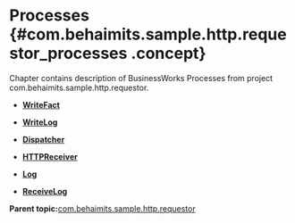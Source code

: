 # Processes {#com.behaimits.sample.http.requestor_processes .concept}

Chapter contains description of BusinessWorks Processes from project com.behaimits.sample.http.requestor.

-   **[WriteFact](../../../projects/com.behaimits.sample.http.requestor/Processes/com/behaimits/sample/db/store/WriteFact.bwp.md)**  

-   **[WriteLog](../../../projects/com.behaimits.sample.http.requestor/Processes/com/behaimits/sample/db/store/WriteLog.bwp.md)**  

-   **[Dispatcher](../../../projects/com.behaimits.sample.http.requestor/Processes/com/behaimits/sample/http/requestor/Dispatcher.bwp.md)**  

-   **[HTTPReceiver](../../../projects/com.behaimits.sample.http.requestor/Processes/com/behaimits/sample/http/requestor/HTTPReceiver.bwp.md)**  

-   **[Log](../../../projects/com.behaimits.sample.http.requestor/Processes/com/behaimits/sample/jms/logging/Log.bwp.md)**  

-   **[ReceiveLog](../../../projects/com.behaimits.sample.http.requestor/Processes/com/behaimits/sample/jms/receiver/ReceiveLog.bwp.md)**  


**Parent topic:**[com.behaimits.sample.http.requestor](../../../projects/com.behaimits.sample.http.requestor/com.behaimits.sample.http.requestor.md)

